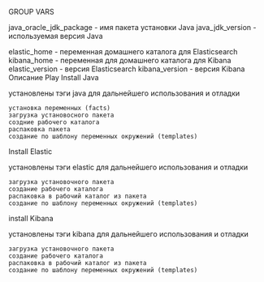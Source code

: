 GROUP VARS

java_oracle_jdk_package - имя пакета установки Java java_jdk_version - используемая версия Java

elastic_home - переменная домашнего каталога для Elasticsearch kibana_home - переменная для домашнего каталога для Kibana elastic_version - версия Elasticsearch kibana_version - версия Kibana
Описание Play
Install Java

установлены тэги java для дальнейшего использования и отладки

    установка переменных (facts)
    загрузка установосного пакета
    создние рабочего каталога
    распаковка пакета
    создание по шаблону переменных окружений (templates)

Install Elastic

установлены тэги elastic для дальнейшего использования и отладки

    загрузка установочного пакета
    создание рабочего каталога
    распаковка в рабочий каталог из пакета
    создание по шаблону переменных окружений (templates)

install Kibana

установлены тэги kibana для дальнейшего использования и отладки

    загрузка установочного пакета
    создание рабочего каталога
    распаковка в рабочий каталог из пакета
    создание по шаблону переменных окружений (templates)
